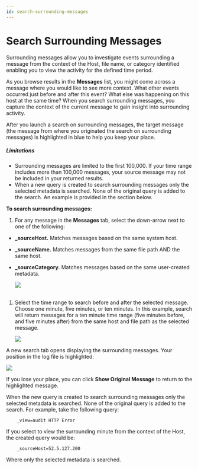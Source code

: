 ```yaml
---
id: search-surrounding-messages
---
```


# Search Surrounding Messages

Surrounding messages allow you to investigate events surrounding a
message from the context of the Host, file name, or category identified
enabling you to view the activity for the defined time period. 

As you browse results in the **Messages** list, you might come across a
message where you would like to see more context. What other events
occurred just before and after this event? What else was happening on
this host at the same time? When you search surrounding messages, you
capture the context of the current message to gain insight into
surrounding activity.

After you launch a search on surrounding messages, the target message
(the message from where you originated the search on surrounding
messages) is highlighted in blue to help you keep your place.

##### Limitations

-   Surrounding messages are limited to the first 100,000. If your time
    range includes more than 100,000 messages, your source message may
    not be included in your returned results.
-   When a new query is created to search surrounding messages only the
    selected metadata is searched. None of the original query is added
    to the search. An example is provided in the section below.

**To search surrounding messages:**

1.  For any message in the **Messages** tab, select the down-arrow next
    to one of the following:

-   **\_sourceHost.** Matches messages based on the same system host.
-   **\_sourceName.** Matches messages from the same file path AND the
    same host.
-   **\_sourceCategory.** Matches messages based on the same
    user-created metadata.  
      
    ![](../../static/img/Get-Started-with-Search/Search-Basics/Search-Surrounding-Messages/Screen%20Shot%202017-06-28%20at%204.48.45%20PM.png)  
     

1.  Select the time range to search before and after the selected
    message. Choose one minute, five minutes, or ten minutes. In this
    example, search will return messages for a ten minute time range
    (five minutes before, and five minutes after) from the same host and
    file path as the selected message.  
      
    ![](../../static/img/Get-Started-with-Search/Search-Basics/Search-Surrounding-Messages/Screen%20Shot%202017-06-28%20at%204.13.42%20PM.png)

A new search tab opens displaying the surrounding messages. Your
position in the log file is highlighted:

![](../../static/img/Get-Started-with-Search/Search-Basics/Search-Surrounding-Messages/ShowOriginal_new.png)  
  
If you lose your place, you can click **Show Original Message** to
return to the highlighted message.

When the new query is created to search surrounding messages only the
selected metadata is searched. None of the original query is added to
the search. For example, take the following query:  
  
`    _view=audit HTTP Error`

If you select to view the surrounding minute from the context of the
Host, the created query would be:  
  
`    _sourceHost=52.5.127.200`

Where only the selected metadata is searched.
